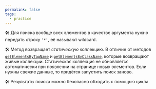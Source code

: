 ```yaml
---
permalink: false
tags:
  - practice
---
```



🛠 Для поиска вообще всех элементов в качестве аргумента нужно передать строку `'*'`, её называют wildcard.

🛠 Метод возвращает _статическую_ коллекцию. В отличие от методов [`getElementsByTagName`](/js/doka/getelementsbytagname) и [`getElementsByClassName`](/js/doka/getelementsbyclasname), которые возвращают живые коллекции. Статическая коллекция не обновляется автоматически при появлении на странице новых элементов. Если нужны свежие данные, то придётся запустить поиск заново.

🛠 Результаты поиска можно безопасно обходить с помощью цикла.
